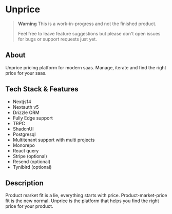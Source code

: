 # Unprice

> **Warning**
> This is a work-in-progress and not the finished product.
>
> Feel free to leave feature suggestions but please don't open issues for bugs or support requests just yet.

## About

Unprice pricing platform for modern saas. Manage, iterate and find the right price for your saas.

## Tech Stack & Features

- Nextjs14
- Nextauth v5
- Drizzle ORM
- Fully Edge support
- TRPC
- ShadcnUI
- Postgresql
- Multitenant support with multi projects
- Monorepo
- React query
- Stripe (optional)
- Resend (optional)
- Tynibird (optional)

## Description

Product market fit is a lie, everything starts with price. Product-market-price fit is the new normal. Unprice is the platform that helps you find the right price for your product.
